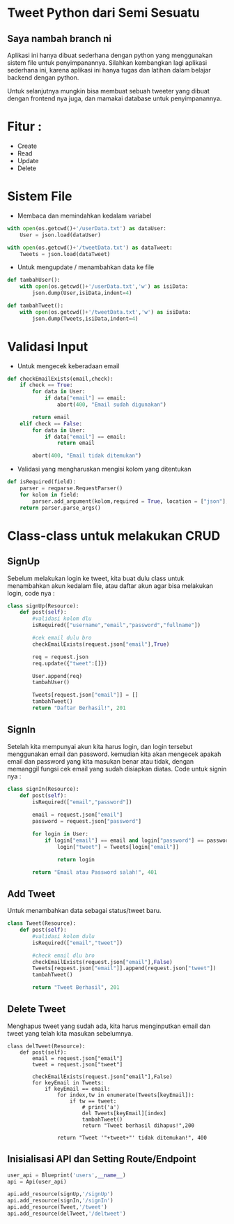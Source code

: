 # Tweet Python dari Semi Sesuatu

## Saya nambah branch ni

Aplikasi ini hanya dibuat sederhana dengan python yang menggunakan sistem file untuk penyimpanannya. Silahkan kembangkan lagi aplikasi sederhana ini, karena aplikasi ini hanya tugas dan latihan dalam belajar backend dengan python.

Untuk selanjutnya mungkin bisa membuat sebuah tweeter yang dibuat dengan frontend nya juga, dan mamakai database untuk penyimpanannya.

# Fitur :
* Create
* Read
* Update
* Delete

# Sistem File
* Membaca dan memindahkan kedalam variabel
```python
with open(os.getcwd()+'/userData.txt') as dataUser:
    User = json.load(dataUser)

with open(os.getcwd()+'/tweetData.txt') as dataTweet:
    Tweets = json.load(dataTweet)
```

* Untuk mengupdate / menambahkan data ke file
```python
def tambahUser():
    with open(os.getcwd()+'/userData.txt','w') as isiData:
        json.dump(User,isiData,indent=4)

def tambahTweet():
    with open(os.getcwd()+'/tweetData.txt','w') as isiData:
        json.dump(Tweets,isiData,indent=4)
```

# Validasi Input

* Untuk mengecek keberadaan email
```python
def checkEmailExists(email,check):
    if check == True:
        for data in User:
            if data["email"] == email:
                abort(400, "Email sudah digunakan")

        return email
    elif check == False:
        for data in User:
            if data["email"] == email:
                return email

        abort(400, "Email tidak ditemukan")
```

* Validasi yang mengharuskan mengisi kolom yang ditentukan
```python
def isRequired(field):
    parser = reqparse.RequestParser()
    for kolom in field:
        parser.add_argument(kolom,required = True, location = ["json"], help = "Kolom "+kolom+" tidak ditemukan")
    return parser.parse_args()
```
# Class-class untuk melakukan CRUD
## SignUp
Sebelum melakukan login ke tweet, kita buat dulu class untuk menambahkan akun kedalam file, atau daftar akun agar bisa melakukan login, code nya :
```python
class signUp(Resource):
    def post(self):
        #validasi kolom dlu
        isRequired(["username","email","password","fullname"])

        #cek email dulu bro
        checkEmailExists(request.json["email"],True)

        req = request.json
        req.update({"tweet":[]})

        User.append(req)
        tambahUser()

        Tweets[request.json["email"]] = []
        tambahTweet()
        return "Daftar Berhasil!", 201    
```

## SignIn
Setelah kita mempunyai akun kita harus login, dan login tersebut menggunakan email dan password. kemudian kita akan mengecek apakah email dan password yang kita masukan benar atau tidak, dengan memanggil fungsi cek email yang sudah disiapkan diatas. Code untuk signin nya :
```python
class signIn(Resource):
    def post(self):
        isRequired(["email","password"])
        
        email = request.json["email"]
        password = request.json["password"]

        for login in User:
            if login["email"] == email and login["password"] == password:
                login["tweet"] = Tweets[login["email"]]

                return login

        return "Email atau Password salah!", 401
```

## Add Tweet
Untuk menambahkan data sebagai status/tweet baru.
```python
class Tweet(Resource):
    def post(self):
        #validasi kolom dulu
        isRequired(["email","tweet"])

        #check email dlu bro
        checkEmailExists(request.json["email"],False)
        Tweets[request.json["email"]].append(request.json["tweet"])
        tambahTweet()

        return "Tweet Berhasil", 201
```

## Delete Tweet
Menghapus tweet yang sudah ada, kita harus menginputkan email dan tweet yang telah kita masukan sebelumnya.

```ptyhon
class delTweet(Resource):
    def post(self):
        email = request.json["email"]
        tweet = request.json["tweet"]

        checkEmailExists(request.json["email"],False)
        for keyEmail in Tweets:
            if keyEmail == email:
                for index,tw in enumerate(Tweets[keyEmail]):
                    if tw == tweet:
                        # print('a')
                        del Tweets[keyEmail][index]
                        tambahTweet()
                        return "Tweet berhasil dihapus!",200
                
                return "Tweet '"+tweet+"' tidak ditemukan!", 400
```

## Inisialisasi API dan Setting Route/Endpoint

```python
user_api = Blueprint('users',__name__)
api = Api(user_api)

api.add_resource(signUp,'/signUp')
api.add_resource(signIn,'/signIn')
api.add_resource(Tweet,'/tweet')
api.add_resource(delTweet,'/deltweet')
```